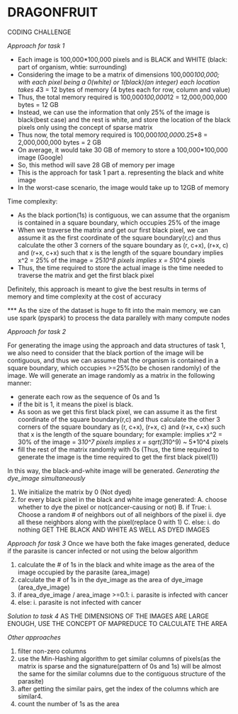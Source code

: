 # DRAGONFRUIT
CODING CHALLENGE


*Approach for task 1*
- Each image is 100,000*100,000 pixels and is BLACK and WHITE (black: part of organism, whtie: surrounding)
- Considering the image to be a matrix of dimensions 100,000*100,000; with each pixel being a 0(white) or 1(black)(an integer)
  each location takes 4*3 = 12 bytes of memory (4 bytes each for row, column and value)
- Thus, the total memory required is 100,000*100,000*12 = 12,000,000,000 bytes = 12 GB
- Instead, we can use the information that only 25% of the image is black(best case) and the rest is white,
    and store the location of the black pixels only using the concept of sparse matrix
- Thus now, the total memory required is 100,000*100,000*0.25*8 = 2,000,000,000 bytes = 2 GB
- On average, it would take 30 GB of memory to store a 100,000*100,000 image (Google)
- So, this method will save 28 GB of memory per image
- This is the approach for task 1 part a. representing the black and white image
- In the worst-case scenario, the image would take up to 12GB of memory


Time complexity:
- As the black portion(1s) is contiguous, we can assume that the organism is contained in a square boundary,
  which occupies 25% of the image
- When we traverse the matrix and get our first black pixel, we can assume it as the first coordinate of the square boundary(r,c)
  and thus calculate the other 3 corners of the square boundary as (r, c+x), (r+x, c) and (r+x, c+x)
  such that x is the length of the square boundary
  implies x^2 = 25% of the image = 25*10^8 pixels
  implies x = 5*10^4 pixels
- Thus, the time required to store the actual image is the time needed to traverse the matrix and get the first black pixel


Definitely, this approach is meant to give the best results in terms of memory and time complexity
at the cost of accuracy


*** As the size of the dataset is huge to fit into the main memory, we can use spark (pyspark) to process the data parallely with many compute nodes


*Approach for task 2*


For generating the image using the approach and data structures of task 1, we also need to consider that the black portion of the image will be contiguous, and thus we can assume that the organism is contained in a square boundary, which occupies >=25%(to be chosen randomly) of the image.
We will generate an image randomly as a matrix in the following manner:
- generate each row as the sequence of 0s and 1s
- if the bit is 1, it means the pixel is black.
- As soon as we get this first black pixel, we can assume it as the first coordinate of the square boundary(r,c) and thus calculate the other 3 corners of the square boundary as (r, c+x), (r+x, c) and (r+x, c+x) such that x is the length of the square boundary;
for example:
implies x^2 = 30% of the image = 3*10^7 pixels
implies x = sqrt(3*10^9) ~ 5*10^4 pixels
- fill the rest of the matrix randomly with 0s
(Thus, the time required to generate the image is the time required to get the first black pixel(1))


In this way, the black-and-white image will be generated.
*Generating the dye_image simultaneously*
1. We initialize the matrix by 0 (Not dyed)
2. for every black pixel in the black and white image generated:
  A. choose whether to dye the pixel or not(cancer-causing or not)
  B. if True:
    i. Choose a random # of neighbors out of all neighbors of the pixel
    ii. dye all these neighbors along with the pixel(replace 0 with 1)
  C. else:
    i. do nothing
GET THE BLACK AND WHITE AS WELL AS DYED IMAGES


*Approach for task 3*
Once we have both the fake images generated, deduce if the parasite is cancer infected or not using the below algorithm


1. calculate the # of 1s in the black and white image as the area of the image occupied by the parasite (area_image)
2. calculate the # of 1s in the dye_image as the area of dye_image (area_dye_image)
3. if area_dye_image / area_image >=0.1:
  i. parasite is infected with cancer
4. else:
  i. parasite is not infected with cancer


*Solution to task 4*
AS THE DIMENSIONS OF THE IMAGES ARE LARGE ENOUGH, USE THE CONCEPT OF MAPREDUCE TO CALCULATE THE AREA


*Other approaches*
1. filter non-zero columns
2. use the Min-Hashing algorithm to get similar columns of pixels(as the matrix is sparse and the signature(pattern of 0s and 1s) will be almost the same for the similar columns due to the contiguous structure of the parasite)
3. after getting the similar pairs, get the index of the columns which are similar4.
4. count the number of 1s as the area



